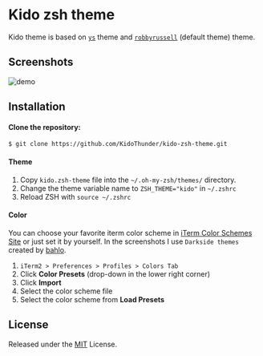 # Kido zsh theme
Kido theme is based on [`ys`](http://blog.ysmood.org/my-ys-terminal-theme/) theme and [`robbyrussell`](https://github.com/ohmyzsh/ohmyzsh/blob/master/themes/robbyrussell.zsh-theme) (default theme) theme. 

## Screenshots
![demo](./kido.png)

## Installation
#### Clone the repository:
```
$ git clone https://github.com/KidoThunder/kido-zsh-theme.git
```


#### Theme 
1. Copy `kido.zsh-theme` file into the `~/.oh-my-zsh/themes/` directory.
2. Change the theme variable name to `ZSH_THEME="kido"` in `~/.zshrc`
3. Reload ZSH with `source ~/.zshrc`

#### Color
You can choose your favorite iterm color scheme in [iTerm Color Schemes Site](http://www.iterm2colorschemes.com) or just set it by yourself. In the screenshots I use `Darkside themes` created by [bahlo](https://github.com/bahlo/iterm-colors/blob/master/colors/Darkside.itermcolors).

1. `iTerm2 > Preferences > Profiles > Colors Tab`
2. Click **Color Presets** (drop-down in the lower right corner)
3. Click **Import**
4. Select the color scheme file
5. Select the color scheme from **Load Presets**

## License

Released under the [MIT](./LICENSE) License.

